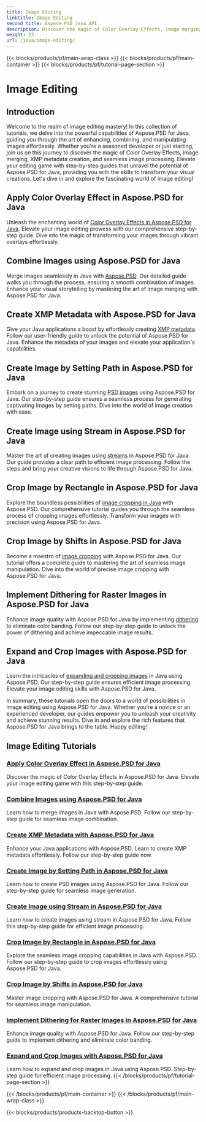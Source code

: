 ```yaml
---
title: Image Editing
linktitle: Image Editing
second_title: Aspose.PSD Java API
description: Discover the magic of Color Overlay Effects, image merging, and seamless image processing with Aspose.PSD. Elevate your image editing game with our guides.
weight: 23
url: /java/image-editing/
---
```


{{< blocks/products/pf/main-wrap-class >}}
{{< blocks/products/pf/main-container >}}
{{< blocks/products/pf/tutorial-page-section >}}

# Image Editing

## Introduction 

Welcome to the realm of image editing mastery! In this collection of tutorials, we delve into the powerful capabilities of Aspose.PSD for Java, guiding you through the art of enhancing, combining, and manipulating images effortlessly. Whether you're a seasoned developer or just starting, join us on this journey to discover the magic of Color Overlay Effects, image merging, XMP metadata creation, and seamless image processing. Elevate your editing game with step-by-step guides that unravel the potential of Aspose.PSD for Java, providing you with the skills to transform your visual creations. Let's dive in and explore the fascinating world of image editing!

## Apply Color Overlay Effect in Aspose.PSD for Java

Unleash the enchanting world of [Color Overlay Effects in Aspose.PSD for Java](./color-overlay-effect/). Elevate your image editing prowess with our comprehensive step-by-step guide. Dive into the magic of transforming your images through vibrant overlays effortlessly.

## Combine Images using Aspose.PSD for Java

Merge images seamlessly in Java with [Aspose.PSD](./combine-images/). Our detailed guide walks you through the process, ensuring a smooth combination of images. Enhance your visual storytelling by mastering the art of image merging with Aspose.PSD for Java.

## Create XMP Metadata with Aspose.PSD for Java

Give your Java applications a boost by effortlessly creating [XMP metadata](./create-xmp-metadata/). Follow our user-friendly guide to unlock the potential of Aspose.PSD for Java. Enhance the metadata of your images and elevate your application's capabilities.

## Create Image by Setting Path in Aspose.PSD for Java

Embark on a journey to create stunning [PSD images](./create-image-by-setting-path/) using Aspose.PSD for Java. Our step-by-step guide ensures a seamless process for generating captivating images by setting paths. Dive into the world of image creation with ease.

## Create Image using Stream in Aspose.PSD for Java

Master the art of creating images using [streams](./create-image-using-stream/) in Aspose.PSD for Java. Our guide provides a clear path to efficient image processing. Follow the steps and bring your creative visions to life through Aspose.PSD for Java.

## Crop Image by Rectangle in Aspose.PSD for Java

Explore the boundless possibilities of [image cropping in Java](./crop-image-by-rectangle/) with Aspose.PSD. Our comprehensive tutorial guides you through the seamless process of cropping images effortlessly. Transform your images with precision using Aspose.PSD for Java.

## Crop Image by Shifts in Aspose.PSD for Java

Become a maestro of [image cropping](./crop-image-by-shifts/) with Aspose.PSD for Java. Our tutorial offers a complete guide to mastering the art of seamless image manipulation. Dive into the world of precise image cropping with Aspose.PSD for Java.

## Implement Dithering for Raster Images in Aspose.PSD for Java

Enhance image quality with Aspose.PSD for Java by implementing [dithering](./implement-dithering/) to eliminate color banding. Follow our step-by-step guide to unlock the power of dithering and achieve impeccable image results.

## Expand and Crop Images with Aspose.PSD for Java

Learn the intricacies of [expanding and cropping images](./expand-and-crop-images/) in Java using Aspose.PSD. Our step-by-step guide ensures efficient image processing. Elevate your image editing skills with Aspose.PSD for Java.

In summary, these tutorials open the doors to a world of possibilities in image editing using Aspose.PSD for Java. Whether you're a novice or an experienced developer, our guides empower you to unleash your creativity and achieve stunning results. Dive in and explore the rich features that Aspose.PSD for Java brings to the table. Happy editing!
## Image Editing Tutorials
### [Apply Color Overlay Effect in Aspose.PSD for Java](./color-overlay-effect/)
Discover the magic of Color Overlay Effects in Aspose.PSD for Java. Elevate your image editing game with this step-by-step guide.
### [Combine Images using Aspose.PSD for Java](./combine-images/)
Learn how to merge images in Java with Aspose.PSD. Follow our step-by-step guide for seamless image combination.
### [Create XMP Metadata with Aspose.PSD for Java](./create-xmp-metadata/)
Enhance your Java applications with Aspose.PSD. Learn to create XMP metadata effortlessly. Follow our step-by-step guide now.
### [Create Image by Setting Path in Aspose.PSD for Java](./create-image-by-setting-path/)
Learn how to create PSD images using Aspose.PSD for Java. Follow our step-by-step guide for seamless image generation.
### [Create Image using Stream in Aspose.PSD for Java](./create-image-using-stream/)
Learn how to create images using stream in Aspose.PSD for Java. Follow this step-by-step guide for efficient image processing.
### [Crop Image by Rectangle in Aspose.PSD for Java](./crop-image-by-rectangle/)
Explore the seamless image cropping capabilities in Java with Aspose.PSD. Follow our step-by-step guide to crop images effortlessly using Aspose.PSD for Java.
### [Crop Image by Shifts in Aspose.PSD for Java](./crop-image-by-shifts/)
Master image cropping with Aspose.PSD for Java. A comprehensive tutorial for seamless image manipulation.
### [Implement Dithering for Raster Images in Aspose.PSD for Java](./implement-dithering/)
Enhance image quality with Aspose.PSD for Java. Follow our step-by-step guide to implement dithering and eliminate color banding.
### [Expand and Crop Images with Aspose.PSD for Java](./expand-and-crop-images/)
Learn how to expand and crop images in Java using Aspose.PSD. Step-by-step guide for efficient image processing.
{{< /blocks/products/pf/tutorial-page-section >}}

{{< /blocks/products/pf/main-container >}}
{{< /blocks/products/pf/main-wrap-class >}}

{{< blocks/products/products-backtop-button >}}
